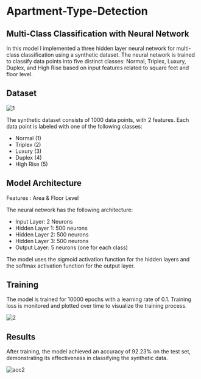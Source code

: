 # Apartment-Type-Detection

## Multi-Class Classification with Neural Network

In this model I implemented a three hidden layer neural network for multi-class classification using a synthetic dataset. The neural network is trained to classify data points into five distinct classes: Normal, Triplex, Luxury, Duplex, and High Rise based on input features related to square feet and floor level.

## Dataset
![1](https://github.com/IshtishadAlamTishad/Apartment-Type-Detection/assets/96460346/d5f5f5dc-a314-44ee-af3a-f0a06c0b5cfb)

The synthetic dataset consists of 1000 data points, with 2 features. Each data point is labeled with one of the following classes:
- Normal (1)
- Triplex (2)
- Luxury (3)
- Duplex (4)
- High Rise (5)

## Model Architecture
Features : Area & Floor Level

The neural network has the following architecture:
- Input Layer: 2 Neurons 
- Hidden Layer 1: 500 neurons
- Hidden Layer 2: 500 neurons
- Hidden Layer 3: 500 neurons
- Output Layer: 5 neurons (one for each class)

The model uses the sigmoid activation function for the hidden layers and the softmax activation function for the output layer.

## Training

The model is trained for 10000 epochs with a learning rate of 0.1. Training loss is monitored and plotted over time to visualize the training process.

![2](https://github.com/IshtishadAlamTishad/Apartment-Type-Detection/assets/96460346/73fd3415-7486-4e19-879c-ce153cfbd952)

## Results

After training, the model achieved an accuracy of 92.23% on the test set, demonstrating its effectiveness in classifying the synthetic data.

![acc2](https://github.com/IshtishadAlamTishad/Apartment-Type-Detection/assets/96460346/04738c22-eb2d-4ca4-9cf2-09edd0298c8d)

